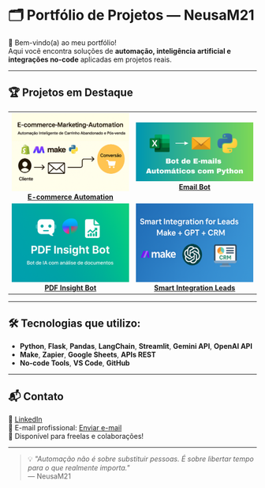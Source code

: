 # 🗂️ Portfólio de Projetos — NeusaM21

🚀 Bem-vindo(a) ao meu portfólio!  
Aqui você encontra soluções de **automação, inteligência artificial e integrações no-code** aplicadas em projetos reais.

---

## 🏆 Projetos em Destaque

<table>
  <tr>
    <td align="center">
      <a href="https://github.com/NeusaM21/ecommerce-marketing-automation-project">
        <img src="assets/capa-ecommerce.png" width="250px"/><br/>
        <strong>E-commerce Automation</strong>
      </a>
    </td>
    <td align="center">
      <a href="https://github.com/NeusaM21/email_bot">
        <img src="assets/capa-email-bot.png" width="250px"/><br/>
        <strong>Email Bot</strong>
      </a>
    </td>
  </tr>
  <tr>
    <td align="center">
      <a href="https://github.com/NeusaM21/pdf-insight-bot">
        <img src="assets/capa-pdf-insight-bot.png" width="250px"/><br/>
        <strong>PDF Insight Bot</strong>
      </a>
    </td>
    <td align="center">
      <a href="https://github.com/NeusaM21/smart-integration-leads">
        <img src="assets/capa-smart-integration.png" width="250px"/><br/>
        <strong>Smart Integration Leads</strong>
      </a>
    </td>
  </tr>
</table>

---

## 🛠️ Tecnologias que utilizo:
- **Python**, **Flask**, **Pandas**, **LangChain**, **Streamlit**, **Gemini API**, **OpenAI API**
- **Make**, **Zapier**, **Google Sheets**, **APIs REST**
- **No-code Tools**, **VS Code**, **GitHub**

---

## 📬 Contato
💼 [LinkedIn](https://www.linkedin.com/in/SeuPerfilLinkedIn)  
📧 E-mail profissional: [Enviar e-mail](mailto:contact.neusam21@gmail.com)  
🤝 Disponível para freelas e colaborações!

---

> 💡 *"Automação não é sobre substituir pessoas. É sobre libertar tempo para o que realmente importa."*  
> — NeusaM21
